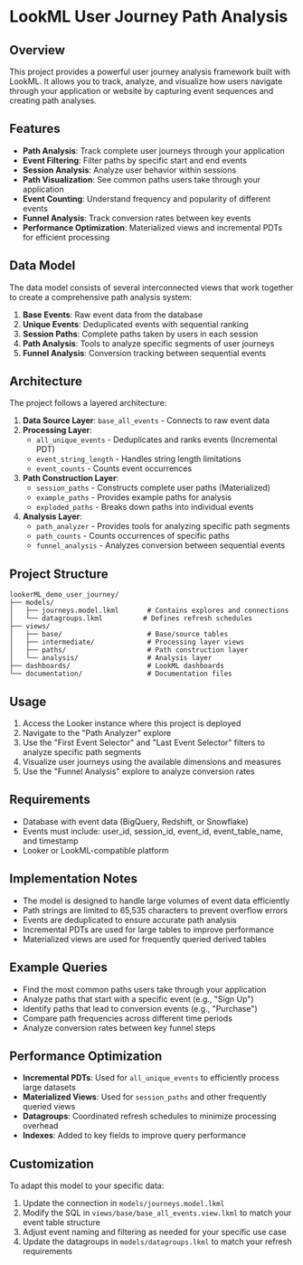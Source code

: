 # LookML User Journey Path Analysis

## Overview
This project provides a powerful user journey analysis framework built with LookML. It allows you to track, analyze, and visualize how users navigate through your application or website by capturing event sequences and creating path analyses.

## Features
- **Path Analysis**: Track complete user journeys through your application
- **Event Filtering**: Filter paths by specific start and end events
- **Session Analysis**: Analyze user behavior within sessions
- **Path Visualization**: See common paths users take through your application
- **Event Counting**: Understand frequency and popularity of different events
- **Funnel Analysis**: Track conversion rates between key events
- **Performance Optimization**: Materialized views and incremental PDTs for efficient processing

## Data Model
The data model consists of several interconnected views that work together to create a comprehensive path analysis system:

1. **Base Events**: Raw event data from the database
2. **Unique Events**: Deduplicated events with sequential ranking
3. **Session Paths**: Complete paths taken by users in each session
4. **Path Analysis**: Tools to analyze specific segments of user journeys
5. **Funnel Analysis**: Conversion tracking between sequential events

## Architecture
The project follows a layered architecture:

1. **Data Source Layer**: `base_all_events` - Connects to raw event data
2. **Processing Layer**: 
   - `all_unique_events` - Deduplicates and ranks events (Incremental PDT)
   - `event_string_length` - Handles string length limitations
   - `event_counts` - Counts event occurrences
3. **Path Construction Layer**:
   - `session_paths` - Constructs complete user paths (Materialized)
   - `example_paths` - Provides example paths for analysis
   - `exploded_paths` - Breaks down paths into individual events
4. **Analysis Layer**:
   - `path_analyzer` - Provides tools for analyzing specific path segments
   - `path_counts` - Counts occurrences of specific paths
   - `funnel_analysis` - Analyzes conversion between sequential events

## Project Structure
```
lookerML_demo_user_journey/
├── models/
│   ├── journeys.model.lkml       # Contains explores and connections
│   └── datagroups.lkml          # Defines refresh schedules
├── views/
│   ├── base/                     # Base/source tables
│   ├── intermediate/             # Processing layer views
│   ├── paths/                    # Path construction layer
│   └── analysis/                 # Analysis layer
├── dashboards/                   # LookML dashboards
└── documentation/                # Documentation files
```

## Usage
1. Access the Looker instance where this project is deployed
2. Navigate to the "Path Analyzer" explore
3. Use the "First Event Selector" and "Last Event Selector" filters to analyze specific path segments
4. Visualize user journeys using the available dimensions and measures
5. Use the "Funnel Analysis" explore to analyze conversion rates

## Requirements
- Database with event data (BigQuery, Redshift, or Snowflake)
- Events must include: user_id, session_id, event_id, event_table_name, and timestamp
- Looker or LookML-compatible platform

## Implementation Notes
- The model is designed to handle large volumes of event data efficiently
- Path strings are limited to 65,535 characters to prevent overflow errors
- Events are deduplicated to ensure accurate path analysis
- Incremental PDTs are used for large tables to improve performance
- Materialized views are used for frequently queried derived tables

## Example Queries
- Find the most common paths users take through your application
- Analyze paths that start with a specific event (e.g., "Sign Up")
- Identify paths that lead to conversion events (e.g., "Purchase")
- Compare path frequencies across different time periods
- Analyze conversion rates between key funnel steps

## Performance Optimization
- **Incremental PDTs**: Used for `all_unique_events` to efficiently process large datasets
- **Materialized Views**: Used for `session_paths` and other frequently queried views
- **Datagroups**: Coordinated refresh schedules to minimize processing overhead
- **Indexes**: Added to key fields to improve query performance

## Customization
To adapt this model to your specific data:
1. Update the connection in `models/journeys.model.lkml`
2. Modify the SQL in `views/base/base_all_events.view.lkml` to match your event table structure
3. Adjust event naming and filtering as needed for your specific use case
4. Update the datagroups in `models/datagroups.lkml` to match your refresh requirements